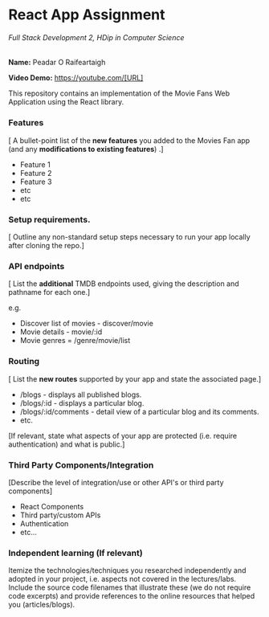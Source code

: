# React App Assignment

###### Full Stack Development 2, HDip in Computer Science

__Name:__ Peadar O Raifeartaigh

__Video Demo:__ https://youtube.com/[URL]

This repository contains an implementation of the Movie Fans Web Application using the React library. 

### Features
[ A bullet-point list of the __new features__ you added to the Movies Fan app (and any **modifications to existing features**) .]

+ Feature 1
+ Feature 2
+ Feature 3
+ etc
+ etc

### Setup requirements.

[ Outline any non-standard setup steps necessary to run your app locally after cloning the repo.]

### API endpoints

[ List the __additional__ TMDB endpoints used, giving the description and pathname for each one.] 

e.g.
+ Discover list of movies - discover/movie
+ Movie details - movie/:id
+ Movie genres = /genre/movie/list

### Routing

[ List the __new routes__ supported by your app and state the associated page.]

+ /blogs - displays all published blogs.
+ /blogs/:id - displays a particular blog.
+ /blogs/:id/comments - detail view of a particular blog and its comments.
+ etc.

[If relevant, state what aspects of your app are protected (i.e. require authentication) and what is public.]

### Third Party Components/Integration

[Describe the level of  integration/use or other API's or third party components]

+ React Components
+ Third party/custom APIs
+ Authentication
+ etc...

### Independent learning (If relevant)

Itemize the technologies/techniques you researched independently and adopted in your project, 
i.e. aspects not covered in the lectures/labs. Include the source code filenames that illustrate these 
(we do not require code excerpts) and provide references to the online resources that helped you (articles/blogs).